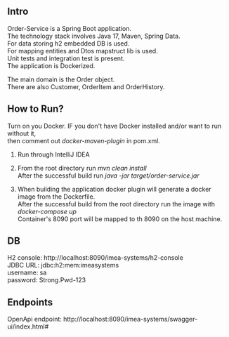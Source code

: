 ## Intro
Order-Service is a Spring Boot application.   
The technology stack involves Java 17, Maven, Spring Data.   
For data storing h2 embedded DB is used.  
For mapping entities and Dtos mapstruct lib is used.  
Unit tests and integration test is present.  
The application is Dockerized.

The main domain is the Order object.  
There are also Customer, OrderItem and OrderHistory.

## How to Run?
Turn on you Docker. IF you don't have Docker installed and/or want to run without it,      
then comment out _docker-maven-plugin_ in pom.xml. 

1. Run through IntelliJ IDEA

2. From the root directory run _mvn clean install_     
After the successful build run _java -jar target/order-service.jar_   

3. When building the application docker plugin will generate a docker image from the Dockerfile.   
After the successful build from the root directory run the image with _docker-compose up_   
Container's 8090 port will be mapped to th 8090 on the host machine. 

## DB
H2 console: http://localhost:8090/imea-systems/h2-console   
JDBC URL: jdbc:h2:mem:imeasystems     
username: sa        
password: Strong.Pwd-123

## Endpoints
OpenApi endpoint: http://localhost:8090/imea-systems/swagger-ui/index.html#